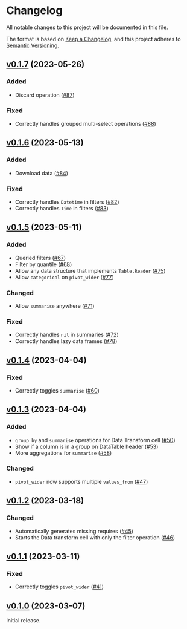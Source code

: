 # Changelog

All notable changes to this project will be documented in this file.

The format is based on [Keep a Changelog](https://keepachangelog.com/en/1.0.0/),
and this project adheres to [Semantic Versioning](https://semver.org/spec/v2.0.0.html).

## [v0.1.7](https://github.com/livebook-dev/kino_explorer/tree/v0.1.7) (2023-05-26)

### Added

* Discard operation ([#87](https://github.com/livebook-dev/kino_explorer/pull/87))

### Fixed

* Correctly handles grouped multi-select operations ([#88](https://github.com/livebook-dev/kino_explorer/pull/88))

## [v0.1.6](https://github.com/livebook-dev/kino_explorer/tree/v0.1.6) (2023-05-13)

### Added

* Download data ([#84](https://github.com/livebook-dev/kino_explorer/pull/84))

### Fixed

* Correctly handles `Datetime` in filters ([#82](https://github.com/livebook-dev/kino_explorer/pull/82))
* Correctly handles `Time` in filters ([#83](https://github.com/livebook-dev/kino_explorer/pull/83))


## [v0.1.5](https://github.com/livebook-dev/kino_explorer/tree/v0.1.5) (2023-05-11)

### Added

* Queried filters ([#67](https://github.com/livebook-dev/kino_explorer/pull/67))
* Filter by quantile ([#68](https://github.com/livebook-dev/kino_explorer/pull/68))
* Allow any data structure that implements `Table.Reader` ([#75](https://github.com/livebook-dev/kino_explorer/pull/75))
* Allow `categorical` on `pivot_wider` ([#77](https://github.com/livebook-dev/kino_explorer/pull/77))

### Changed

* Allow `summarise` anywhere ([#71](https://github.com/livebook-dev/kino_explorer/pull/71))

### Fixed

* Correctly handles `nil` in summaries ([#72](https://github.com/livebook-dev/kino_explorer/pull/72))
* Correctly handles lazy data frames ([#78](https://github.com/livebook-dev/kino_explorer/pull/78))

## [v0.1.4](https://github.com/livebook-dev/kino_explorer/tree/v0.1.4) (2023-04-04)

### Fixed

* Correctly toggles `summarise` ([#60](https://github.com/livebook-dev/kino_explorer/pull/60))

## [v0.1.3](https://github.com/livebook-dev/kino_explorer/tree/v0.1.3) (2023-04-04)

### Added

* `group_by` and `summarise` operations for Data Transform cell ([#50](https://github.com/livebook-dev/kino_explorer/pull/50))
* Show if a column is in a group on DataTable header ([#53](https://github.com/livebook-dev/kino_explorer/pull/53))
* More aggregations for `summarise` ([#58](https://github.com/livebook-dev/kino_explorer/pull/58))

### Changed

* `pivot_wider` now supports multiple `values_from` ([#47](https://github.com/livebook-dev/kino_explorer/pull/47))

## [v0.1.2](https://github.com/livebook-dev/kino_explorer/tree/v0.1.2) (2023-03-18)

### Changed

* Automatically generates missing requires ([#45](https://github.com/livebook-dev/kino_explorer/pull/45))
* Starts the Data transform cell with only the filter operation ([#46](https://github.com/livebook-dev/kino_explorer/pull/46))

## [v0.1.1](https://github.com/livebook-dev/kino_explorer/tree/v0.1.1) (2023-03-11)

### Fixed

* Correctly toggles `pivot_wider` ([#41](https://github.com/livebook-dev/kino_explorer/pull/41))

## [v0.1.0](https://github.com/livebook-dev/kino_explorer/tree/v0.1.0) (2023-03-07)

Initial release.
